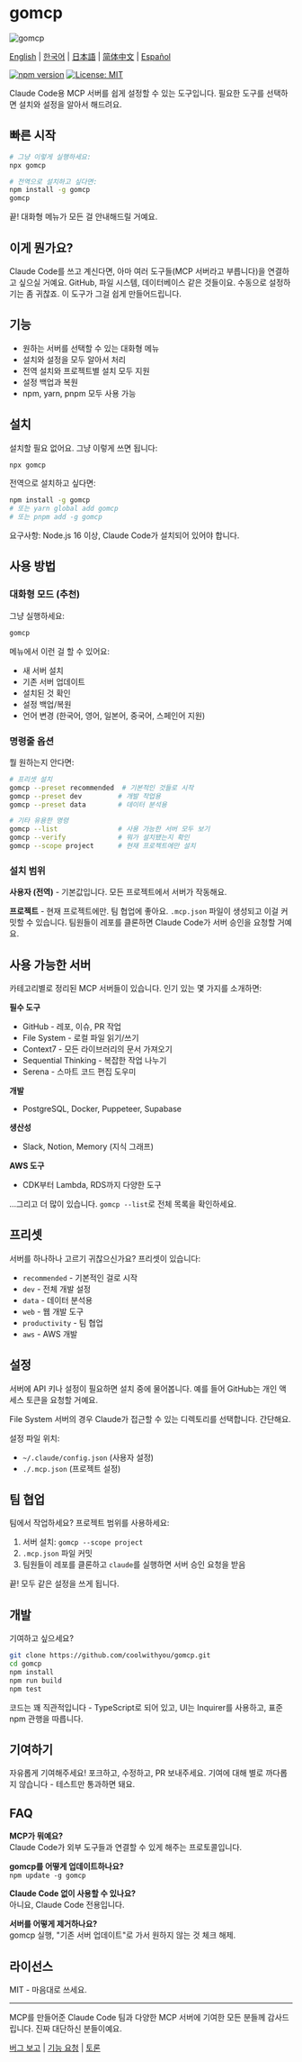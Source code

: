 # gomcp

![gomcp](gomcp.png)

[English](README.md) | [한국어](README.ko.md) | [日本語](README.ja.md) | [简体中文](README.zh.md) | [Español](README.es.md)

[![npm version](https://badge.fury.io/js/gomcp.svg)](https://badge.fury.io/js/gomcp)
[![License: MIT](https://img.shields.io/badge/License-MIT-yellow.svg)](https://opensource.org/licenses/MIT)

Claude Code용 MCP 서버를 쉽게 설정할 수 있는 도구입니다. 필요한 도구를 선택하면 설치와 설정을 알아서 해드려요.

## 빠른 시작

```bash
# 그냥 이렇게 실행하세요:
npx gomcp

# 전역으로 설치하고 싶다면:
npm install -g gomcp
gomcp
```

끝! 대화형 메뉴가 모든 걸 안내해드릴 거예요.

## 이게 뭔가요?

Claude Code를 쓰고 계신다면, 아마 여러 도구들(MCP 서버라고 부릅니다)을 연결하고 싶으실 거예요. GitHub, 파일 시스템, 데이터베이스 같은 것들이요. 수동으로 설정하기는 좀 귀찮죠. 이 도구가 그걸 쉽게 만들어드립니다.

## 기능

- 원하는 서버를 선택할 수 있는 대화형 메뉴
- 설치와 설정을 모두 알아서 처리
- 전역 설치와 프로젝트별 설치 모두 지원
- 설정 백업과 복원
- npm, yarn, pnpm 모두 사용 가능

## 설치

설치할 필요 없어요. 그냥 이렇게 쓰면 됩니다:
```bash
npx gomcp
```

전역으로 설치하고 싶다면:
```bash
npm install -g gomcp
# 또는 yarn global add gomcp
# 또는 pnpm add -g gomcp
```

요구사항: Node.js 16 이상, Claude Code가 설치되어 있어야 합니다.

## 사용 방법

### 대화형 모드 (추천)

그냥 실행하세요:
```bash
gomcp
```

메뉴에서 이런 걸 할 수 있어요:
- 새 서버 설치
- 기존 서버 업데이트
- 설치된 것 확인
- 설정 백업/복원
- 언어 변경 (한국어, 영어, 일본어, 중국어, 스페인어 지원)

### 명령줄 옵션

뭘 원하는지 안다면:
```bash
# 프리셋 설치
gomcp --preset recommended  # 기본적인 것들로 시작
gomcp --preset dev         # 개발 작업용
gomcp --preset data        # 데이터 분석용

# 기타 유용한 명령
gomcp --list               # 사용 가능한 서버 모두 보기
gomcp --verify             # 뭐가 설치됐는지 확인
gomcp --scope project      # 현재 프로젝트에만 설치
```

### 설치 범위

**사용자 (전역)** - 기본값입니다. 모든 프로젝트에서 서버가 작동해요.

**프로젝트** - 현재 프로젝트에만. 팀 협업에 좋아요. `.mcp.json` 파일이 생성되고 이걸 커밋할 수 있습니다. 팀원들이 레포를 클론하면 Claude Code가 서버 승인을 요청할 거예요.

## 사용 가능한 서버

카테고리별로 정리된 MCP 서버들이 있습니다. 인기 있는 몇 가지를 소개하면:

**필수 도구**
- GitHub - 레포, 이슈, PR 작업
- File System - 로컬 파일 읽기/쓰기
- Context7 - 모든 라이브러리의 문서 가져오기
- Sequential Thinking - 복잡한 작업 나누기
- Serena - 스마트 코드 편집 도우미

**개발**
- PostgreSQL, Docker, Puppeteer, Supabase

**생산성**
- Slack, Notion, Memory (지식 그래프)

**AWS 도구**
- CDK부터 Lambda, RDS까지 다양한 도구

...그리고 더 많이 있습니다. `gomcp --list`로 전체 목록을 확인하세요.

## 프리셋

서버를 하나하나 고르기 귀찮으신가요? 프리셋이 있습니다:

- `recommended` - 기본적인 걸로 시작
- `dev` - 전체 개발 설정
- `data` - 데이터 분석용
- `web` - 웹 개발 도구
- `productivity` - 팀 협업
- `aws` - AWS 개발

## 설정

서버에 API 키나 설정이 필요하면 설치 중에 물어봅니다. 예를 들어 GitHub는 개인 액세스 토큰을 요청할 거예요.

File System 서버의 경우 Claude가 접근할 수 있는 디렉토리를 선택합니다. 간단해요.

설정 파일 위치:
- `~/.claude/config.json` (사용자 설정)
- `./.mcp.json` (프로젝트 설정)

## 팀 협업

팀에서 작업하세요? 프로젝트 범위를 사용하세요:

1. 서버 설치: `gomcp --scope project`
2. `.mcp.json` 파일 커밋
3. 팀원들이 레포를 클론하고 `claude`를 실행하면 서버 승인 요청을 받음

끝! 모두 같은 설정을 쓰게 됩니다.

## 개발

기여하고 싶으세요?

```bash
git clone https://github.com/coolwithyou/gomcp.git
cd gomcp
npm install
npm run build
npm test
```

코드는 꽤 직관적입니다 - TypeScript로 되어 있고, UI는 Inquirer를 사용하고, 표준 npm 관행을 따릅니다.

## 기여하기

자유롭게 기여해주세요! 포크하고, 수정하고, PR 보내주세요. 기여에 대해 별로 까다롭지 않습니다 - 테스트만 통과하면 돼요.

## FAQ

**MCP가 뭐예요?**  
Claude Code가 외부 도구들과 연결할 수 있게 해주는 프로토콜입니다.

**gomcp를 어떻게 업데이트하나요?**  
`npm update -g gomcp`

**Claude Code 없이 사용할 수 있나요?**  
아니요, Claude Code 전용입니다.

**서버를 어떻게 제거하나요?**  
gomcp 실행, "기존 서버 업데이트"로 가서 원하지 않는 것 체크 해제.

## 라이선스

MIT - 마음대로 쓰세요.

---

MCP를 만들어준 Claude Code 팀과 다양한 MCP 서버에 기여한 모든 분들께 감사드립니다. 진짜 대단하신 분들이예요.

[버그 보고](https://github.com/coolwithyou/gomcp/issues) | [기능 요청](https://github.com/coolwithyou/gomcp/issues) | [토론](https://github.com/coolwithyou/gomcp/discussions)
